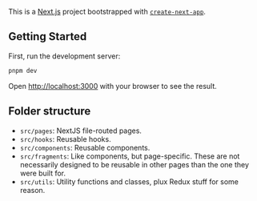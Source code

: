 This is a [Next.js](https://nextjs.org/) project bootstrapped with [`create-next-app`](https://github.com/vercel/next.js/tree/canary/packages/create-next-app).

## Getting Started

First, run the development server:

```bash
pnpm dev
```

Open [http://localhost:3000](http://localhost:3000) with your browser to see the result.

## Folder structure

- `src/pages`: NextJS file-routed pages.
- `src/hooks`: Reusable hooks.
- `src/components`: Reusable components.
- `src/fragments`: Like components, but page-specific. These are not necessarily
  designed to be reusable in other pages than the one they were built for.
- `src/utils`: Utility functions and classes, plux Redux stuff for some reason.
